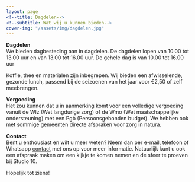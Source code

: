 ```yaml
---
layout: page
<!--title: Dagdelen-->
<!--subtitle: Wat wij u kunnen bieden-->
cover-img: "/assets/img/dagdelen.jpg"
---
```


**Dagdelen**  
We bieden dagbesteding aan in dagdelen. De dagdelen lopen van 10.00 tot 13.00
uur en van 13.00 tot 16.00 uur. De gehele dag is van 10.00 tot 16.00 uur

Koffie, thee en materialen zijn inbegrepen. Wij bieden een afwisselende,
gezonde lunch, passend bij de seizoenen van het jaar voor €2,50 of zelf
meebrengen. 

**Vergoeding**  
Het zou kunnen dat u in aanmerking komt voor een volledige vergoeding vanuit de
Wlz (Wet langdurige zorg) of de Wmo (Wet maatschappelijke ondersteuning) met
een Pgb (Persoonsgebonden budget). We hebben ook met sommige gemeenten directe
afspraken voor zorg in natura.

**Contact**  
Bent u enthousiast en wilt u meer weten? Neem dan per e-mail, telefoon of
Whatsapp [contact](/contact) met ons op voor meer informatie. Natuurlijk kunt u ook een
afspraak maken om een kijkje te komen nemen en de sfeer te proeven bij Studio&nbsp;10.

Hopelijk tot ziens!

